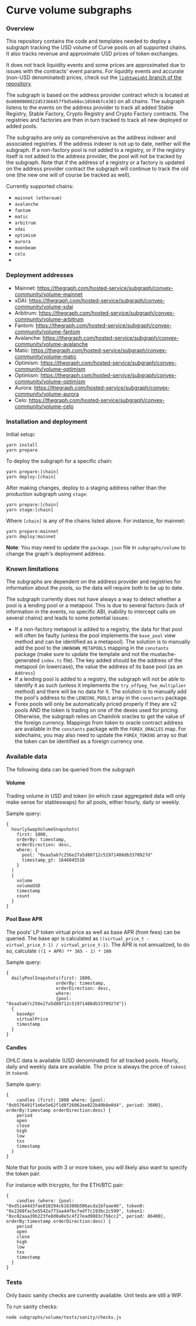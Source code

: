 # Curve volume subgraphs

### Overview

This repository contains the code and templates needed to deploy a subgraph
tracking the USD volume of Curve pools on all supported chains. It also tracks revenue and approximate USD prices of token exchanges.

It does not track liquidity events and some prices are approximated due to issues with the contracts' event params. For liquidity events and accurate (non-USD denominated) prices, check out the <a href="https://github.com/curvefi/volume-subgraphs/tree/lightweight">`lightweight` branch of the repository</a>.

The subgraph is based on the address provider contract which is located at `0x0000000022d53366457f9d5e68ec105046fc4383` on all chains.
The subgraph listens to the events on the address provider to track all added Stable Registry, Stable Factory, Crypto Registry and Crypto Factory contracts.
The registries and factories are then in turn tracked to track all new deployed or added pools.

The subgraphs are only as comprehensive as the address indexer and associated registries. If the
address indexer is not up to date, neither will the subgraph. If a non-factory pool is not added to a
registry, or if the registry itself is not added to the address provider, the pool will not be tracked by the
subgraph. Note that if the address of a registry or a factory is updated on the address provider contract the
subgraph will continue to track the old one (the new one will of course be tracked as well).

Currently supported chains:

- `mainnet (ethereum)`
- `avalanche`
- `fantom`
- `matic`
- `arbitrum`
- `xdai`
- `optimism`
- `aurora`
- `moonbeam`
- `celo`
-

### Deployment addresses

- Mainnet: https://thegraph.com/hosted-service/subgraph/convex-community/volume-mainnet
- xDAI: https://thegraph.com/hosted-service/subgraph/convex-community/volume-xdai
- Arbitrum: https://thegraph.com/hosted-service/subgraph/convex-community/volume-arbitrum
- Fantom: https://thegraph.com/hosted-service/subgraph/convex-community/volume-fantom
- Avalanche: https://thegraph.com/hosted-service/subgraph/convex-community/volume-avalanche
- Matic: https://thegraph.com/hosted-service/subgraph/convex-community/volume-matic
- Optimism: https://thegraph.com/hosted-service/subgraph/convex-community/volume-optimism
- Optimism: https://thegraph.com/hosted-service/subgraph/convex-community/volume-optimism
- Aurora: https://thegraph.com/hosted-service/subgraph/convex-community/volume-aurora
- Celo: https://thegraph.com/hosted-service/subgraph/convex-community/volume-celo

### Installation and deployment

Initial setup:

```
yarn install
yarn prepare
```

To deploy the subgraph for a specific chain:

```
yarn prepare:[chain]
yarn deploy:[chain]
```

After making changes, deploy to a staging address rather than the production subgraph using `stage`:

```
yarn prepare:[chain]
yarn stage:[chain]
```

Where `[chain]` is any of the chains listed above.
For instance, for mainnet:

```
yarn prepare:mainnet
yarn deploy:mainnet
```

**Note**: You may need to update the `package.json` file in `subgraphs/volume` to change the graph's deployment address.

### Known limitations

The subgraphs are dependent on the address provider and registries for information about the pools, so the data will require both to be up to date.

The subgraph currently does not have always a way to detect whether a pool is a lending pool or a metapool. This is due to several factors (lack of information in the events, no specific ABI, inability to intercept calls on several chains) and leads to some potential issues:

- If a non-factory metapool is added to a registry, the data for that pool will often be faulty (unless the pool implements the `base_pool` view method and can be identified as a metapool).
  The solution is to manually add the pool to the `UNKNOWN_METAPOOLS` mapping in the `constants` package (make sure to update the template and not the mustache-generated `index.ts` file). The key added should be the address of the metapool (in lowercase), the value the address of
  its base pool (as an `Address`)
- If a lending pool is added to a registry, the subgraph will not be able to identify it as such (unless it implements the `try_offpeg_fee_multiplier` method) and there will be no data for it. The solution is to manually add the pool's address to the `LENDING_POOLS` array
  in the `constants` package.
- Forex pools will only be automatically priced properly if they are v2 pools AND the token is trading on one of the dexes used for pricing. Otherwise, the subgraph relies on Chainlink oracles to get the value of the foreign currency.
  Mappings from token to oracle contract address are available in the `constants` package with the `FOREX_ORACLES` map. For sidechains, you may also need to update the `FOREX_TOKENS` array so that the token can be identified as a foreign currency one.

### Available data

The following data can be queried from the subgraph

#### Volume

Trading volume in USD and token (in which case aggregated data will only make sense for stableswaps)
for all pools, either hourly, daily or weekly.

Sample query:

```
{
  hourlySwapVolumeSnapshots(
    first: 1000,
    orderBy: timestamp,
    orderDirection: desc,
    where: {
      pool: "0xaa5a67c256e27a5d80712c51971408db3370927d"
      timestamp_gt: 1646045516
    }
  )
  {
    volume
    volumeUSD
    timestamp
    count
  }
}
```

#### Pool Base APR

The pools' LP token virtual price as well as base APR (from fees) can be queried.
The base apr is calculated as `((virtual_price_t - virtual_price_t-1) / virtual_price_t-1)`.
The APR is not annualized, to do so, calculate `((1 + APR) ** 365 - 1) * 100`

Sample query:

```
{
  dailyPoolSnapshots(first: 1000,
                   orderBy: timestamp,
                   orderDirection: desc,
                   where:
                   {pool: "0xaa5a67c256e27a5d80712c51971408db3370927d"})
  {
    baseApr
    virtualPrice
    timestamp
  }
}
```

#### Candles

OHLC data is available (USD denominated) for all tracked pools.
Hourly, daily and weekly data are available.
The price is always the price of `token1` in `token0`.

Sample query:

```
{
    candles (first: 1000 where: {pool: "0xb576491f1e6e5e62f1d8f26062ee822b40b0e0d4", period: 3600}, orderBy:timestamp orderDirection:desc) {
    period
    open
    close
    high
    low
    txs
    timestamp
  }
}
```

Note that for pools with 3 or more token, you will likely also want to specify the token pair.

For instance with tricrypto, for the ETH/BTC pair:

```
{
    candles (where: {pool: "0xd51a44d3fae010294c616388b506acda1bfaae46", token0: "0x2260fac5e5542a773aa44fbcfedf7c193bc2c599", token1: "0xc02aaa39b223fe8d0a0e5c4f27ead9083c756cc2", period: 86400}, orderBy:timestamp orderDirection:desc) {
    period
    open
    close
    high
    low
    txs
    timestamp
  }
}
```

### Tests

Only basic sanity checks are currently available. Unit tests are still a WIP.

To run sanity checks:

`node subgraphs/volume/tests/sanity/checks.js`
